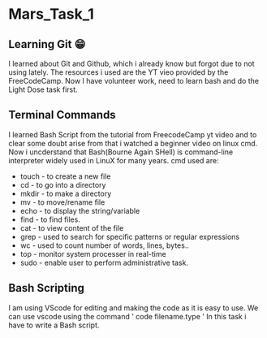 # Mars_Task_1

## Learning Git 😁
I learned about Git and Github, which i already know but forgot due to not using lately.
The resources i used are the YT vieo provided by the FreeCodeCamp.
Now I have volunteer work, need to learn bash and do the Light Dose task first.

## Terminal Commands 
I learned Bash Script from the tutorial from FreecodeCamp yt video and to clear some doubt arise from that i watched a beginner video on linux cmd.
Now i uncderstand that Bash(Bourne Again SHell) is command-line interpreter widely used in LinuX for many years.
cmd used are:
  * touch - to create a new file
  * cd - to go into a directory
  * mkdir - to make a directory
  * mv - to move/rename file
  * echo - to display the string/variable
  * find - to find files.
  * cat - to view content of the file
  * grep - used to search for specific patterns or regular expressions
  * wc - used to count number of words, lines, bytes..
  * top - monitor system processer in real-time
  * sudo - enable user to perform administrative task.

## Bash Scripting
I am using VScode for editing and making the code as it is easy to use.
We can use vscode using the command ' code filename.type '
In this task i have to write a Bash script.
